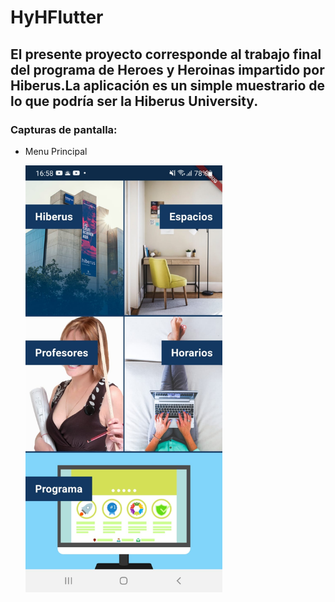 # HyHFlutter
## El presente proyecto corresponde al trabajo final del programa de Heroes y Heroinas impartido por Hiberus.La aplicación es un simple muestrario de lo que podría ser la Hiberus University.
### Capturas de pantalla:
- Menu Principal
  
  <img src="https://raw.githubusercontent.com/Ridley7/HyHFlutter/master/readme/menu.jpeg" alt="Texto alternativo" width="315" height="683">


